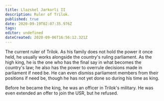 ```yaml
---
title: Llazskel Jarkorli II
description: Ruler of Trilok.
published: true
date: 2020-09-19T02:07:35.976Z
tags: 
editor: undefined
dateCreated: 2020-09-06T16:56:12.321Z
---
```


The current ruler of Trilok. As his family does not hold the power it once held, he usually works alongside the country's ruling parliament. As the high king, he is the one who has the final say in what becomes the country's law; he also has the power to overrule decisions made in parliament if need be. He can even dismiss parliament members from their positions if need be, though he has not yet done so during his time as king.

Before he became the king, he was an officer in Trilok's military. He was even extended an offer to join the USR, but he refused.